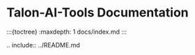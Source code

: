 # Talon-AI-Tools Documentation

:::{toctree}
:maxdepth: 1
docs/index.md
:::

.. include:: ../README.md

